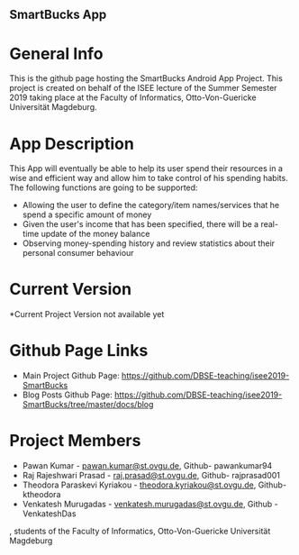  ## SmartBucks App
 
 # General Info
 
This is the github page hosting the SmartBucks Android App Project. This project is created on behalf of the ISEE lecture of the Summer Semester 2019 taking place at the Faculty of Informatics, Otto-Von-Guericke Universität Magdeburg.

# App Description

This App will eventually be able to help its user spend their resources in a wise and efficient way and allow him to take control of his spending habits. The following functions are going to be supported:
* Allowing the user to define the category/item names/services that he spend a specific amount of money
* Given the user's income that has been specified, there will be a real-time update of the money balance
* Observing money-spending history and review statistics about their personal consumer behaviour

# Current Version

*Current Project Version not available yet

# Github Page Links

* Main Project Github Page: https://github.com/DBSE-teaching/isee2019-SmartBucks
* Blog Posts Github Page: https://github.com/DBSE-teaching/isee2019-SmartBucks/tree/master/docs/blog

# Project Members

* Pawan Kumar - pawan.kumar@st.ovgu.de, Github- pawankumar94
* Raj Rajeshwari Prasad - raj.prasad@st.ovgu.de, Github- rajprasad001
* Theodora Paraskevi Kyriakou - theodora.kyriakou@st.ovgu.de, Github- ktheodora
* Venkatesh Murugadas - venkatesh.murugadas@st.ovgu.de, Github - VenkateshDas

, students of the Faculty of Informatics, Otto-Von-Guericke Universität Magdeburg
